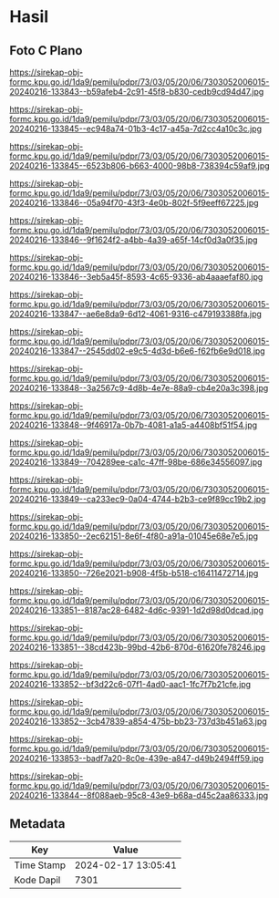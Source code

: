 # Hasil

## Foto C Plano

https://sirekap-obj-formc.kpu.go.id/1da9/pemilu/pdpr/73/03/05/20/06/7303052006015-20240216-133843--b59afeb4-2c91-45f8-b830-cedb9cd94d47.jpg

https://sirekap-obj-formc.kpu.go.id/1da9/pemilu/pdpr/73/03/05/20/06/7303052006015-20240216-133845--ec948a74-01b3-4c17-a45a-7d2cc4a10c3c.jpg

https://sirekap-obj-formc.kpu.go.id/1da9/pemilu/pdpr/73/03/05/20/06/7303052006015-20240216-133845--6523b806-b663-4000-98b8-738394c59af9.jpg

https://sirekap-obj-formc.kpu.go.id/1da9/pemilu/pdpr/73/03/05/20/06/7303052006015-20240216-133846--05a94f70-43f3-4e0b-802f-5f9eeff67225.jpg

https://sirekap-obj-formc.kpu.go.id/1da9/pemilu/pdpr/73/03/05/20/06/7303052006015-20240216-133846--9f1624f2-a4bb-4a39-a65f-14cf0d3a0f35.jpg

https://sirekap-obj-formc.kpu.go.id/1da9/pemilu/pdpr/73/03/05/20/06/7303052006015-20240216-133846--3eb5a45f-8593-4c65-9336-ab4aaaefaf80.jpg

https://sirekap-obj-formc.kpu.go.id/1da9/pemilu/pdpr/73/03/05/20/06/7303052006015-20240216-133847--ae6e8da9-6d12-4061-9316-c479193388fa.jpg

https://sirekap-obj-formc.kpu.go.id/1da9/pemilu/pdpr/73/03/05/20/06/7303052006015-20240216-133847--2545dd02-e9c5-4d3d-b6e6-f62fb6e9d018.jpg

https://sirekap-obj-formc.kpu.go.id/1da9/pemilu/pdpr/73/03/05/20/06/7303052006015-20240216-133848--3a2567c9-4d8b-4e7e-88a9-cb4e20a3c398.jpg

https://sirekap-obj-formc.kpu.go.id/1da9/pemilu/pdpr/73/03/05/20/06/7303052006015-20240216-133848--9f46917a-0b7b-4081-a1a5-a4408bf51f54.jpg

https://sirekap-obj-formc.kpu.go.id/1da9/pemilu/pdpr/73/03/05/20/06/7303052006015-20240216-133849--704289ee-ca1c-47ff-98be-686e34556097.jpg

https://sirekap-obj-formc.kpu.go.id/1da9/pemilu/pdpr/73/03/05/20/06/7303052006015-20240216-133849--ca233ec9-0a04-4744-b2b3-ce9f89cc19b2.jpg

https://sirekap-obj-formc.kpu.go.id/1da9/pemilu/pdpr/73/03/05/20/06/7303052006015-20240216-133850--2ec62151-8e6f-4f80-a91a-01045e68e7e5.jpg

https://sirekap-obj-formc.kpu.go.id/1da9/pemilu/pdpr/73/03/05/20/06/7303052006015-20240216-133850--726e2021-b908-4f5b-b518-c16411472714.jpg

https://sirekap-obj-formc.kpu.go.id/1da9/pemilu/pdpr/73/03/05/20/06/7303052006015-20240216-133851--8187ac28-6482-4d6c-9391-1d2d98d0dcad.jpg

https://sirekap-obj-formc.kpu.go.id/1da9/pemilu/pdpr/73/03/05/20/06/7303052006015-20240216-133851--38cd423b-99bd-42b6-870d-61620fe78246.jpg

https://sirekap-obj-formc.kpu.go.id/1da9/pemilu/pdpr/73/03/05/20/06/7303052006015-20240216-133852--bf3d22c6-07f1-4ad0-aac1-1fc7f7b21cfe.jpg

https://sirekap-obj-formc.kpu.go.id/1da9/pemilu/pdpr/73/03/05/20/06/7303052006015-20240216-133852--3cb47839-a854-475b-bb23-737d3b451a63.jpg

https://sirekap-obj-formc.kpu.go.id/1da9/pemilu/pdpr/73/03/05/20/06/7303052006015-20240216-133853--badf7a20-8c0e-439e-a847-d49b2494ff59.jpg

https://sirekap-obj-formc.kpu.go.id/1da9/pemilu/pdpr/73/03/05/20/06/7303052006015-20240216-133844--8f088aeb-95c8-43e9-b68a-d45c2aa86333.jpg


## Metadata

| Key        | Value               |
| ---------- | ------------------- |
| Time Stamp | 2024-02-17 13:05:41 |
| Kode Dapil | 7301                |



